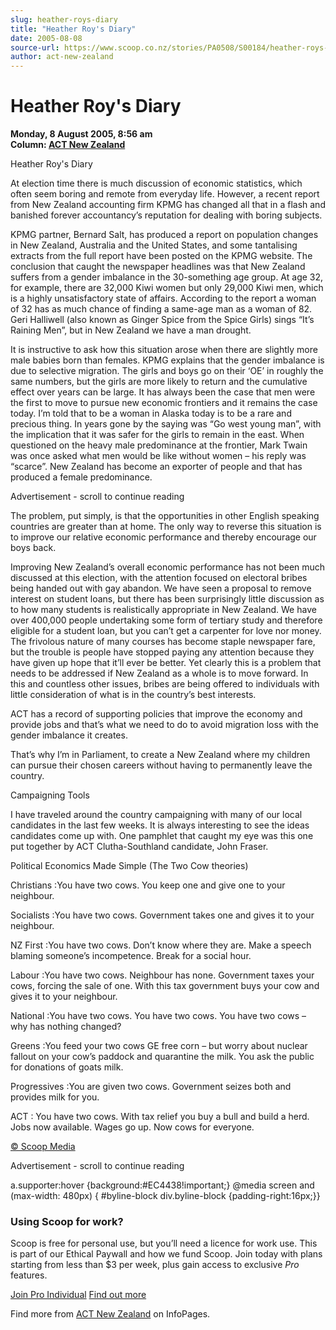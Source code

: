 ```yaml
---
slug: heather-roys-diary
title: "Heather Roy's Diary"
date: 2005-08-08
source-url: https://www.scoop.co.nz/stories/PA0508/S00184/heather-roys-diary.htm
author: act-new-zealand
---
```

Heather Roy's Diary
===================

**Monday, 8 August 2005, 8:56 am**  
**Column: [ACT New Zealand](https://info.scoop.co.nz/ACT_New_Zealand)**

  
Heather Roy's Diary

At election time there is much discussion of economic statistics, which often seem boring and remote from everyday life. However, a recent report from New Zealand accounting firm KPMG has changed all that in a flash and banished forever accountancy’s reputation for dealing with boring subjects.

KPMG partner, Bernard Salt, has produced a report on population changes in New Zealand, Australia and the United States, and some tantalising extracts from the full report have been posted on the KPMG website. The conclusion that caught the newspaper headlines was that New Zealand suffers from a gender imbalance in the 30-something age group. At age 32, for example, there are 32,000 Kiwi women but only 29,000 Kiwi men, which is a highly unsatisfactory state of affairs. According to the report a woman of 32 has as much chance of finding a same-age man as a woman of 82. Geri Halliwell (also known as Ginger Spice from the Spice Girls) sings “It’s Raining Men”, but in New Zealand we have a man drought.

It is instructive to ask how this situation arose when there are slightly more male babies born than females. KPMG explains that the gender imbalance is due to selective migration. The girls and boys go on their ‘OE’ in roughly the same numbers, but the girls are more likely to return and the cumulative effect over years can be large. It has always been the case that men were the first to move to pursue new economic frontiers and it remains the case today. I’m told that to be a woman in Alaska today is to be a rare and precious thing. In years gone by the saying was “Go west young man”, with the implication that it was safer for the girls to remain in the east. When questioned on the heavy male predominance at the frontier, Mark Twain was once asked what men would be like without women – his reply was “scarce”. New Zealand has become an exporter of people and that has produced a female predominance.

Advertisement - scroll to continue reading





The problem, put simply, is that the opportunities in other English speaking countries are greater than at home. The only way to reverse this situation is to improve our relative economic performance and thereby encourage our boys back.

Improving New Zealand’s overall economic performance has not been much discussed at this election, with the attention focused on electoral bribes being handed out with gay abandon. We have seen a proposal to remove interest on student loans, but there has been surprisingly little discussion as to how many students is realistically appropriate in New Zealand. We have over 400,000 people undertaking some form of tertiary study and therefore eligible for a student loan, but you can’t get a carpenter for love nor money. The frivolous nature of many courses has become staple newspaper fare, but the trouble is people have stopped paying any attention because they have given up hope that it’ll ever be better. Yet clearly this is a problem that needs to be addressed if New Zealand as a whole is to move forward. In this and countless other issues, bribes are being offered to individuals with little consideration of what is in the country’s best interests.

ACT has a record of supporting policies that improve the economy and provide jobs and that’s what we need to do to avoid migration loss with the gender imbalance it creates.

That’s why I’m in Parliament, to create a New Zealand where my children can pursue their chosen careers without having to permanently leave the country.

Campaigning Tools

I have traveled around the country campaigning with many of our local candidates in the last few weeks. It is always interesting to see the ideas candidates come up with. One pamphlet that caught my eye was this one put together by ACT Clutha-Southland candidate, John Fraser.

Political Economics Made Simple (The Two Cow theories)

Christians :You have two cows. You keep one and give one to your neighbour.

Socialists :You have two cows. Government takes one and gives it to your neighbour.

NZ First :You have two cows. Don’t know where they are. Make a speech blaming someone’s incompetence. Break for a social hour.

Labour :You have two cows. Neighbour has none. Government taxes your cows, forcing the sale of one. With this tax government buys your cow and gives it to your neighbour.

National :You have two cows. You have two cows. You have two cows – why has nothing changed?

Greens :You feed your two cows GE free corn – but worry about nuclear fallout on your cow’s paddock and quarantine the milk. You ask the public for donations of goats milk.

Progressives :You are given two cows. Government seizes both and provides milk for you.

ACT : You have two cows. With tax relief you buy a bull and build a herd. Jobs now available. Wages go up. Now cows for everyone.  

[© Scoop Media](http://www.scoop.co.nz/about/terms.html)  

Advertisement - scroll to continue reading



a.supporter:hover {background:#EC4438!important;} @media screen and (max-width: 480px) { #byline-block div.byline-block {padding-right:16px;}}

### Using Scoop for work?

Scoop is free for personal use, but you’ll need a licence for work use. This is part of our Ethical Paywall and how we fund Scoop. Join today with plans starting from less than $3 per week, plus gain access to exclusive _Pro_ features.  
  
[Join Pro Individual](https://pro.scoop.co.nz/Individual/?from=ProIn24) [Find out more](https://pro.scoop.co.nz/using-scoop-for-work/?from=ProIn24)

Find more from [ACT New Zealand](https://info.scoop.co.nz/ACT_New_Zealand) on InfoPages.